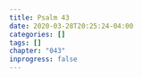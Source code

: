 ```yaml
---
title: Psalm 43
date: 2020-03-28T20:25:24-04:00
categories: []
tags: []
chapter: "043"
inprogress: false
---
```


